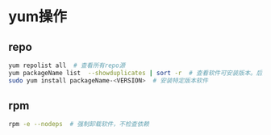 # yum操作

## repo

```bash
yum repolist all  # 查看所有repo源
yum packageName list  --showduplicates | sort -r  # 查看软件可安装版本。后边用管道符排序
sudo yum install packageName-<VERSION>  # 安装特定版本软件
```
## rpm

``` bash
rpm -e --nodeps  # 强制卸载软件，不检查依赖
```